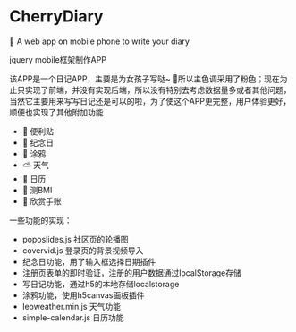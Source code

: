 # CherryDiary
:cherries: A web app on mobile phone to write your diary

jquery mobile框架制作APP

该APP是一个日记APP，主要是为女孩子写哒~ :girl:所以主色调采用了粉色；现在为止只实现了前端，并没有实现后端，所以没有特别去考虑数据量多或者其他问题，当然它主要用来写写日记还是可以的啦，为了使这个APP更完整，用户体验更好，顺便也实现了其他附加功能
- :page_facing_up: 便利贴
- :balloon: 纪念日
- :art: 涂鸦
- :partly_sunny: 天气
- :calendar:  日历
- :no_good: 测BMI
- :fish_cake: 欣赏手账

一些功能的实现：

-  poposlides.js 社区页的轮播图
-  covervid.js 登录页的背景视频导入
-  纪念日功能，用了输入框选择日期插件
-  注册页表单的即时验证，注册的用户数据通过localStorage存储
-  写日记功能，通过h5的本地存储localstorage
-  涂鸦功能，使用h5canvas画板插件
-  leoweather.min.js 天气功能
-  simple-calendar.js 日历功能
